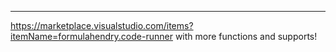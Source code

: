 ---
https://marketplace.visualstudio.com/items?itemName=formulahendry.code-runner with more functions and supports!
